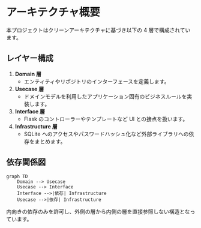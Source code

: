 # アーキテクチャ概要

本プロジェクトはクリーンアーキテクチャに基づき以下の 4 層で構成されています。

## レイヤー構成

1. **Domain 層**
   - エンティティやリポジトリのインターフェースを定義します。
2. **Usecase 層**
   - ドメインモデルを利用したアプリケーション固有のビジネスルールを実装します。
3. **Interface 層**
   - Flask のコントローラーやテンプレートなど UI との接点を扱います。
4. **Infrastructure 層**
   - SQLite へのアクセスやパスワードハッシュ化など外部ライブラリへの依存をまとめます。

## 依存関係図

```mermaid
graph TD
    Domain --> Usecase
    Usecase --> Interface
    Interface -->|依存| Infrastructure
    Usecase -->|依存| Infrastructure
```

内向きの依存のみを許可し、外側の層から内側の層を直接参照しない構造となっています。

